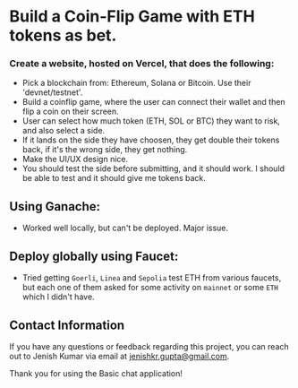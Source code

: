 # Build a Coin-Flip Game with ETH tokens as bet.

### Create a website, hosted on Vercel, that does the following:
- Pick a blockchain from: Ethereum, Solana or Bitcoin. Use their 'devnet/testnet'.
- Build a coinflip game, where the user can connect their wallet and then flip a coin on their screen.
- User can select how much token (ETH, SOL or BTC) they want to risk, and also select a side.
- If it lands on the side they have choosen, they get double their tokens back, if it's the wrong side, they get nothing.
- Make the UI/UX design nice.
- You should test the side before submitting, and it should work. I should be able to test and it should give me tokens back.

## Using Ganache:
- Worked well locally, but can't be deployed. Major issue.

## Deploy globally using Faucet:
- Tried getting `Goerli`, `Linea` and `Sepolia` test ETH from various faucets, but each one of them asked for some activity on `mainnet` or some `ETH` which I didn't have.

## Contact Information

If you have any questions or feedback regarding this project, you can reach out to Jenish Kumar via email at [jenishkr.gupta@gmail.com](mailto:jenishkr.gupta@gmail.com).

Thank you for using the Basic chat application!
